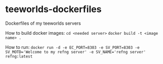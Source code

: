 # teeworlds-dockerfiles
Dockerfiles of my teeworlds servers

How to build docker images:
`cd <needed server>`
`docker build -t <image name> .`

How to run:
`docker run -d -e EC_PORT=8303 -e SV_PORT=8303 -e SV_MOTD='Welcome to my refng server' -e SV_NAME='refng server' refng:latest`
